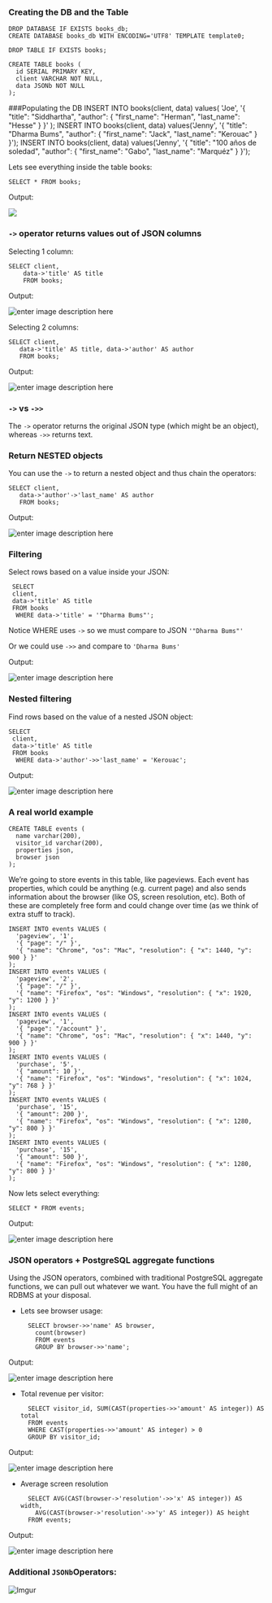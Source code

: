 ### Creating the DB and  the Table
    DROP DATABASE IF EXISTS books_db;
    CREATE DATABASE books_db WITH ENCODING='UTF8' TEMPLATE template0;
    
    DROP TABLE IF EXISTS books;
    
    CREATE TABLE books (
      id SERIAL PRIMARY KEY,
      client VARCHAR NOT NULL,
      data JSONb NOT NULL
    );

###Populating the DB
    INSERT INTO books(client, data) 
     values(
       'Joe', 
        '{ "title": "Siddhartha", "author": { "first_name": "Herman", "last_name": "Hesse" } }'
     );
    INSERT INTO books(client, data) 
    	values('Jenny', 
    	'{ "title": "Dharma Bums", "author": { "first_name": "Jack", "last_name": "Kerouac" } }');
    INSERT INTO books(client, data) 
    	values('Jenny', 
    	'{ "title": "100 años de soledad", "author": { "first_name": "Gabo", "last_name": "Marquéz" } }');

Lets see everything inside the table books:

	SELECT * FROM books;

Output:

![](http://i.imgur.com/T26elII.png)

### `->` operator returns values out of JSON columns

Selecting 1 column:

    SELECT client, 
	    data->'title' AS title
	    FROM books;
	    
Output:

![enter image description here](http://i.imgur.com/Pab2puE.png)

Selecting 2 columns:

	SELECT client, 
	   data->'title' AS title, data->'author' AS author
	   FROM books;
	   
Output:	

![enter image description here](http://i.imgur.com/fWHUsre.png)

### `->` vs `->>` 
The `->` operator returns the original JSON type (which might be an object), whereas `->>` returns text. 

### Return NESTED objects
You can use the `->` to return a nested object and thus chain the operators:

	SELECT client, 
	   data->'author'->'last_name' AS author
	   FROM books;
	   	   
Output:

![enter image description here](http://i.imgur.com/NgSPIFU.png)

### Filtering
 Select rows based on a value inside your JSON:
 
	 SELECT 
	 client,
	 data->'title' AS title
	 FROM books
	  WHERE data->'title' = '"Dharma Bums"';

Notice WHERE uses `->` so we must compare to JSON `'"Dharma Bums"'`

Or we could use `->>` and compare to `'Dharma Bums'`

Output:

![enter image description here](http://i.imgur.com/2seaUNK.png)

### Nested filtering
Find rows based on the value of a nested JSON object:

	SELECT 
	 client,
	 data->'title' AS title
	 FROM books
	  WHERE data->'author'->>'last_name' = 'Kerouac';

Output:

![enter image description here](http://i.imgur.com/yeBMj0T.png)

### A real world example

	CREATE TABLE events (
	  name varchar(200),
	  visitor_id varchar(200),
	  properties json,
	  browser json
	);
	
We’re going to store events in this table, like pageviews. Each event has properties, which could be anything (e.g. current page) and also sends information about the browser (like OS, screen resolution, etc). Both of these are completely free form and could change over time (as we think of extra stuff to track).


	INSERT INTO events VALUES (
	  'pageview', '1',
	  '{ "page": "/" }',
	  '{ "name": "Chrome", "os": "Mac", "resolution": { "x": 1440, "y": 900 } }'
	);
	INSERT INTO events VALUES (
	  'pageview', '2',
	  '{ "page": "/" }',
	  '{ "name": "Firefox", "os": "Windows", "resolution": { "x": 1920, "y": 1200 } }'
	);
	INSERT INTO events VALUES (
	  'pageview', '1',
	  '{ "page": "/account" }',
	  '{ "name": "Chrome", "os": "Mac", "resolution": { "x": 1440, "y": 900 } }'
	);
	INSERT INTO events VALUES (
	  'purchase', '5',
	  '{ "amount": 10 }',
	  '{ "name": "Firefox", "os": "Windows", "resolution": { "x": 1024, "y": 768 } }'
	);
	INSERT INTO events VALUES (
	  'purchase', '15',
	  '{ "amount": 200 }',
	  '{ "name": "Firefox", "os": "Windows", "resolution": { "x": 1280, "y": 800 } }'
	);
	INSERT INTO events VALUES (
	  'purchase', '15',
	  '{ "amount": 500 }',
	  '{ "name": "Firefox", "os": "Windows", "resolution": { "x": 1280, "y": 800 } }'
	);

Now lets select everything:

	SELECT * FROM events;
	
Output: 

![enter image description here](http://i.imgur.com/b5Hw0NN.png)

### JSON operators + PostgreSQL aggregate functions

Using the JSON operators, combined with traditional PostgreSQL aggregate functions, we can pull out whatever we want. You have the full might of an RDBMS at your disposal.

* Lets see browser usage: 

		SELECT browser->>'name' AS browser, 
		  count(browser)
		  FROM events
		  GROUP BY browser->>'name';

Output:

![enter image description here](http://i.imgur.com/jvw6bz7.png)

* Total revenue per visitor:
	
		SELECT visitor_id, SUM(CAST(properties->>'amount' AS integer)) AS total
		FROM events
		WHERE CAST(properties->>'amount' AS integer) > 0
		GROUP BY visitor_id;

Output:

![enter image description here](http://i.imgur.com/6cOnNl9.png)

* Average screen resolution

		SELECT AVG(CAST(browser->'resolution'->>'x' AS integer)) AS width,
		  AVG(CAST(browser->'resolution'->>'y' AS integer)) AS height
		FROM events;

Output:

![enter image description here](http://i.imgur.com/RfVELht.png)

### Additional `JSONb`Operators:
![Imgur](http://i.imgur.com/rwPJ473.png)